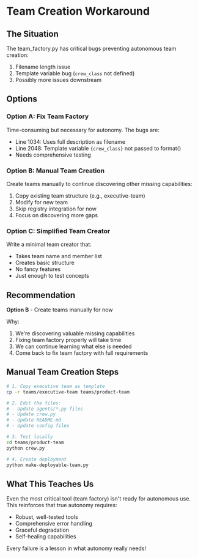 # Team Creation Workaround

## The Situation
The team_factory.py has critical bugs preventing autonomous team creation:
1. Filename length issue
2. Template variable bug (`crew_class` not defined)
3. Possibly more issues downstream

## Options

### Option A: Fix Team Factory
Time-consuming but necessary for autonomy. The bugs are:
- Line 1034: Uses full description as filename
- Line 2048: Template variable `{crew_class}` not passed to format()
- Needs comprehensive testing

### Option B: Manual Team Creation
Create teams manually to continue discovering other missing capabilities:
1. Copy existing team structure (e.g., executive-team)
2. Modify for new team
3. Skip registry integration for now
4. Focus on discovering more gaps

### Option C: Simplified Team Creator
Write a minimal team creator that:
- Takes team name and member list
- Creates basic structure
- No fancy features
- Just enough to test concepts

## Recommendation
**Option B** - Create teams manually for now

Why:
1. We're discovering valuable missing capabilities
2. Fixing team factory properly will take time
3. We can continue learning what else is needed
4. Come back to fix team factory with full requirements

## Manual Team Creation Steps
```bash
# 1. Copy executive team as template
cp -r teams/executive-team teams/product-team

# 2. Edit the files:
# - Update agents/*.py files
# - Update crew.py
# - Update README.md
# - Update config files

# 3. Test locally
cd teams/product-team
python crew.py

# 4. Create deployment
python make-deployable-team.py
```

## What This Teaches Us
Even the most critical tool (team factory) isn't ready for autonomous use. This reinforces that true autonomy requires:
- Robust, well-tested tools
- Comprehensive error handling
- Graceful degradation
- Self-healing capabilities

Every failure is a lesson in what autonomy really needs!
